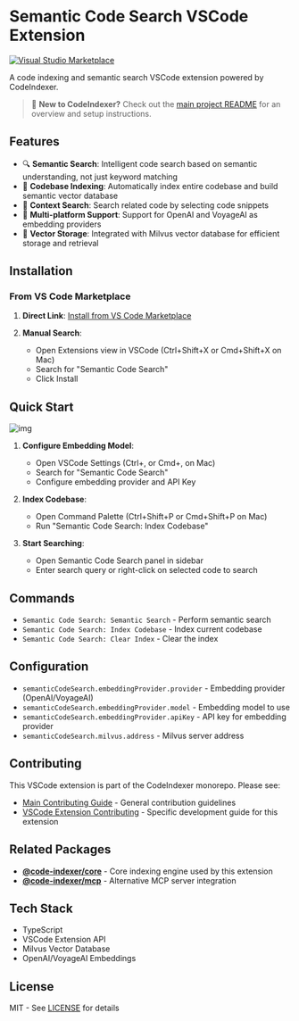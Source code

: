 # Semantic Code Search VSCode Extension

[![Visual Studio Marketplace](https://img.shields.io/visual-studio-marketplace/v/zilliz.semanticcodesearch?label=VS%20Code%20Marketplace&logo=visual-studio-code)](https://marketplace.visualstudio.com/items?itemName=zilliz.semanticcodesearch)

A code indexing and semantic search VSCode extension powered by CodeIndexer.

> 📖 **New to CodeIndexer?** Check out the [main project README](../../README.md) for an overview and setup instructions.


## Features

- 🔍 **Semantic Search**: Intelligent code search based on semantic understanding, not just keyword matching
- 📁 **Codebase Indexing**: Automatically index entire codebase and build semantic vector database
- 🎯 **Context Search**: Search related code by selecting code snippets
- 🔧 **Multi-platform Support**: Support for OpenAI and VoyageAI as embedding providers
- 💾 **Vector Storage**: Integrated with Milvus vector database for efficient storage and retrieval

## Installation

### From VS Code Marketplace

1. **Direct Link**: [Install from VS Code Marketplace](https://marketplace.visualstudio.com/items?itemName=zilliz.semanticcodesearch)

2. **Manual Search**:
   - Open Extensions view in VSCode (Ctrl+Shift+X or Cmd+Shift+X on Mac)
   - Search for "Semantic Code Search"
   - Click Install

## Quick Start


![img](https://lh7-rt.googleusercontent.com/slidesz/AGV_vUeRa3Luaxqwi1yk3AtAO2IJNQr-nF8ZwRjPz6YSrqw8LgFFMh_ry3IHdTuINOIMMbSAQo-eq3ffgpfS0hFInfa-k9Uwgw1YlRyMqc1ean2KFyyyqCv3lenFZIpCB3dsBuGMp40MUQ=s2048?key=DDtZSt7cnK5OdJgxQI2Ysg)

1. **Configure Embedding Model**:
   - Open VSCode Settings (Ctrl+, or Cmd+, on Mac)
   - Search for "Semantic Code Search"
   - Configure embedding provider and API Key

2. **Index Codebase**:
   - Open Command Palette (Ctrl+Shift+P or Cmd+Shift+P on Mac)
   - Run "Semantic Code Search: Index Codebase"

3. **Start Searching**:
   - Open Semantic Code Search panel in sidebar
   - Enter search query or right-click on selected code to search

## Commands

- `Semantic Code Search: Semantic Search` - Perform semantic search
- `Semantic Code Search: Index Codebase` - Index current codebase
- `Semantic Code Search: Clear Index` - Clear the index

## Configuration

- `semanticCodeSearch.embeddingProvider.provider` - Embedding provider (OpenAI/VoyageAI)
- `semanticCodeSearch.embeddingProvider.model` - Embedding model to use
- `semanticCodeSearch.embeddingProvider.apiKey` - API key for embedding provider
- `semanticCodeSearch.milvus.address` - Milvus server address

## Contributing

This VSCode extension is part of the CodeIndexer monorepo. Please see:
- [Main Contributing Guide](../../CONTRIBUTING.md) - General contribution guidelines
- [VSCode Extension Contributing](CONTRIBUTING.md) - Specific development guide for this extension

## Related Packages

- **[@code-indexer/core](../core)** - Core indexing engine used by this extension
- **[@code-indexer/mcp](../mcp)** - Alternative MCP server integration

## Tech Stack

- TypeScript
- VSCode Extension API  
- Milvus Vector Database
- OpenAI/VoyageAI Embeddings

## License

MIT - See [LICENSE](../../LICENSE) for details 